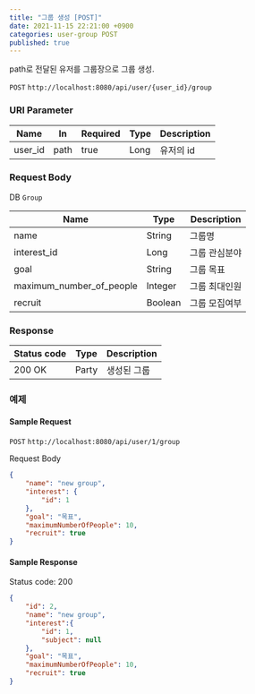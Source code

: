 ```yaml
---
title: "그룹 생성 [POST]"
date: 2021-11-15 22:21:00 +0900
categories: user-group POST
published: true
---
```


path로 전달된 유저를 그룹장으로 그룹 생성.

`POST` `http://localhost:8080/api/user/{user_id}/group`

### URI Parameter

| Name    | In   | Required | Type | Description |
| ------- | ---- | -------- | ---- | ----------- |
| user_id | path | true     | Long | 유저의 id   |

### Request Body

DB `Group`

| Name                     | Type    | Description   |
| ------------------------ | ------- | ------------- |
| name                     | String  | 그룹명        |
| interest_id              | Long    | 그룹 관심분야 |
| goal                     | String  | 그룹 목표     |
| maximum_number_of_people | Integer | 그룹 최대인원 |
| recruit                  | Boolean | 그룹 모집여부 |

### Response

| Status code | Type  | Description |
| ----------- | ----- | ----------- |
| 200 OK      | Party | 생성된 그룹 |



### 예제

#### Sample Request

`POST` `http://localhost:8080/api/user/1/group`

Request Body

```json
{
    "name": "new group",
    "interest": {
        "id": 1
    },
    "goal": "목표",
    "maximumNumberOfPeople": 10,
    "recruit": true
}
```

#### Sample Response

Status code: 200

```json
{
    "id": 2,
    "name": "new group",
    "interest":{
        "id": 1,
        "subject": null
    },
    "goal": "목표",
    "maximumNumberOfPeople": 10,
    "recruit": true
}
```


